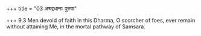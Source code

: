 +++
title = "03 अश्रद्दधानाः पुरुषा"

+++
9.3 Men devoid of faith in this Dharma, O scorcher of foes, ever remain
without attaining Me, in the mortal pathway of Samsara.
